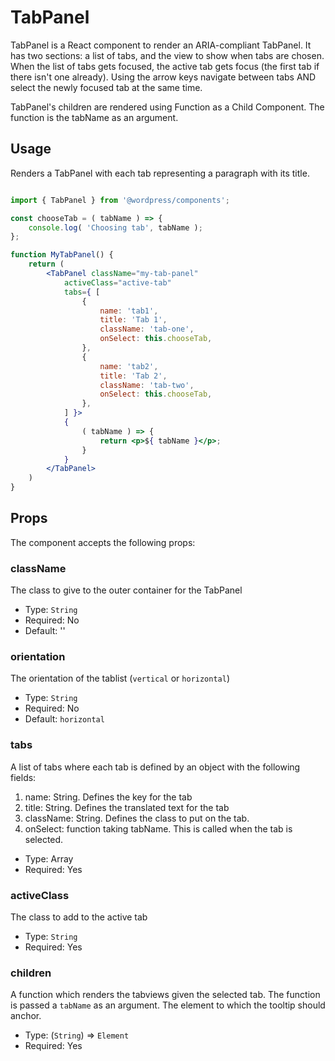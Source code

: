 TabPanel
=======

TabPanel is a React component to render an ARIA-compliant TabPanel. It has two sections: a list of tabs, and the view to show when tabs are chosen. When the list of tabs gets focused, the active tab gets focus (the first tab if there isn't one already). Using the arrow keys navigate between tabs AND select the newly focused tab at the same time.

TabPanel's children are rendered using Function as a Child Component. The function is the tabName as an argument.

## Usage

Renders a TabPanel with each tab representing a paragraph with its title.

```jsx

import { TabPanel } from '@wordpress/components';

const chooseTab = ( tabName ) => {
	console.log( 'Choosing tab', tabName );
};

function MyTabPanel() {
	return (
		<TabPanel className="my-tab-panel"
			activeClass="active-tab"
			tabs={ [
				{
					name: 'tab1',
					title: 'Tab 1',
					className: 'tab-one',
					onSelect: this.chooseTab,
				},
				{
					name: 'tab2',
					title: 'Tab 2',
					className: 'tab-two',
					onSelect: this.chooseTab,
				},
			] }>
			{
				( tabName ) => {
					return <p>${ tabName }</p>;
				}
			}
		</TabPanel>
	)
}
```

## Props

The component accepts the following props:

### className

The class to give to the outer container for the TabPanel

- Type: `String`
- Required: No
- Default: ''

### orientation

The orientation of the tablist (`vertical` or `horizontal`)

- Type: `String`
- Required: No
- Default: `horizontal`

### tabs

A list of tabs where each tab is defined by an object with the following fields:

1. name: String. Defines the key for the tab
2. title: String. Defines the translated text for the tab
3. className: String. Defines the class to put on the tab.
4. onSelect: function taking tabName. This is called when the tab is selected.

- Type: Array
- Required: Yes

### activeClass

The class to add to the active tab

- Type: `String`
- Required: Yes

### children

A function which renders the tabviews given the selected tab. The function is passed a `tabName` as an argument.
The element to which the tooltip should anchor.

- Type: (`String`) => `Element`
- Required: Yes
